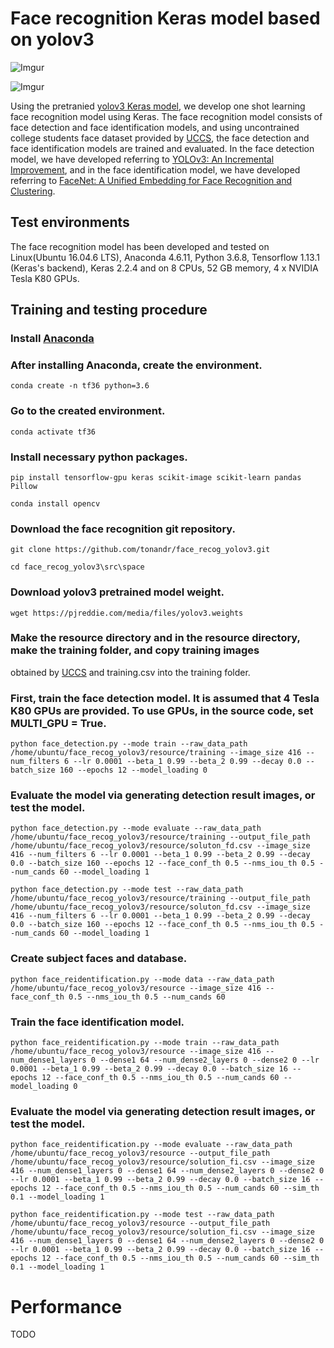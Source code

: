 # Face recognition Keras model based on yolov3
![Imgur](014bf8ede65b5b52ac83f00b7cd6e2f9_detected.jpg)

![Imgur](01c2ee2fdfddb91abd41e8b31033d40a_detected.jpg)

Using the pretranied [yolov3 Keras model](https://github.com/experiencor/keras-yolo3), we develop one shot learning face recognition model using Keras.
The face recognition model consists of face detection and face identification models, and using uncontrained college students face dataset provided by 
[UCCS](https://vast.uccs.edu/Opensetface/), the face detection and face identification models are trained and evaluated.
In the face detection model, we have developed referring to [YOLOv3: An Incremental Improvement](https://pjreddie.com/media/files/papers/YOLOv3.pdf), and 
in the face identification model, we have developed referring to [FaceNet: A Unified Embedding for Face Recognition and Clustering](https://arxiv.org/abs/1503.03832).

## Test environments
The face recognition model has been developed and tested on Linux(Ubuntu 16.04.6 LTS), Anaconda 4.6.11, Python 3.6.8, 
Tensorflow 1.13.1 (Keras's backend), Keras 2.2.4 and on 8 CPUs, 52 GB memory, 4 x NVIDIA Tesla K80 GPUs.

## Training and testing procedure
### Install [Anaconda](https://docs.anaconda.com/anaconda/install/linux/)

### After installing Anaconda, create the environment.

```conda create -n tf36 python=3.6```

### Go to the created environment.

```conda activate tf36```

### Install necessary python packages.

```pip install tensorflow-gpu keras scikit-image scikit-learn pandas Pillow```

```conda install opencv```

### Download the face recognition git repository.

```git clone https://github.com/tonandr/face_recog_yolov3.git```

```cd face_recog_yolov3\src\space```

### Download yolov3 pretrained model weight.

```wget https://pjreddie.com/media/files/yolov3.weights```

### Make the resource directory and in the resource directory, make the training folder, and copy training images 
obtained by [UCCS](https://vast.uccs.edu/Opensetface/) and training.csv into the training folder.

### First, train the face detection model. It is assumed that 4 Tesla K80 GPUs are provided. To use GPUs, in the source code, set MULTI_GPU = True.

```python face_detection.py --mode train --raw_data_path /home/ubuntu/face_recog_yolov3/resource/training --image_size 416 --num_filters 6 --lr 0.0001 --beta_1 0.99 --beta_2 0.99 --decay 0.0 --batch_size 160 --epochs 12 --model_loading 0```

### Evaluate the model via generating detection result images, or test the model.

```python face_detection.py --mode evaluate --raw_data_path /home/ubuntu/face_recog_yolov3/resource/training --output_file_path /home/ubuntu/face_recog_yolov3/resource/soluton_fd.csv --image_size 416 --num_filters 6 --lr 0.0001 --beta_1 0.99 --beta_2 0.99 --decay 0.0 --batch_size 160 --epochs 12 --face_conf_th 0.5 --nms_iou_th 0.5 --num_cands 60 --model_loading 1```


```python face_detection.py --mode test --raw_data_path /home/ubuntu/face_recog_yolov3/resource/training --output_file_path /home/ubuntu/face_recog_yolov3/resource/soluton_fd.csv --image_size 416 --num_filters 6 --lr 0.0001 --beta_1 0.99 --beta_2 0.99 --decay 0.0 --batch_size 160 --epochs 12 --face_conf_th 0.5 --nms_iou_th 0.5 --num_cands 60 --model_loading 1```

### Create subject faces and database.

```python face_reidentification.py --mode data --raw_data_path /home/ubuntu/face_recog_yolov3/resource --image_size 416 --face_conf_th 0.5 --nms_iou_th 0.5 --num_cands 60```

### Train the face identification model.

```python face_reidentification.py --mode train --raw_data_path /home/ubuntu/face_recog_yolov3/resource --image_size 416 --num_dense1_layers 0 --dense1 64 --num_dense2_layers 0 --dense2 0 --lr 0.0001 --beta_1 0.99 --beta_2 0.99 --decay 0.0 --batch_size 16 --epochs 12 --face_conf_th 0.5 --nms_iou_th 0.5 --num_cands 60 --model_loading 0```

### Evaluate the model via generating detection result images, or test the model.

```python face_reidentification.py --mode evaluate --raw_data_path /home/ubuntu/face_recog_yolov3/resource --output_file_path /home/ubuntu/face_recog_yolov3/resource/solution_fi.csv --image_size 416 --num_dense1_layers 0 --dense1 64 --num_dense2_layers 0 --dense2 0 --lr 0.0001 --beta_1 0.99 --beta_2 0.99 --decay 0.0 --batch_size 16 --epochs 12 --face_conf_th 0.5 --nms_iou_th 0.5 --num_cands 60 --sim_th 0.1 --model_loading 1```

```python face_reidentification.py --mode test --raw_data_path /home/ubuntu/face_recog_yolov3/resource --output_file_path /home/ubuntu/face_recog_yolov3/resource/solution_fi.csv --image_size 416 --num_dense1_layers 0 --dense1 64 --num_dense2_layers 0 --dense2 0 --lr 0.0001 --beta_1 0.99 --beta_2 0.99 --decay 0.0 --batch_size 16 --epochs 12 --face_conf_th 0.5 --nms_iou_th 0.5 --num_cands 60 --sim_th 0.1 --model_loading 1```

# Performance
TODO

